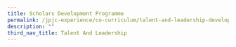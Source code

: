 ```yaml
---
title: Scholars Development Programme
permalink: /jpjc-experience/co-curriculum/talent-and-leadership-development-programme/scholars-development/
description: ""
third_nav_title: Talent And Leadership
---
```



